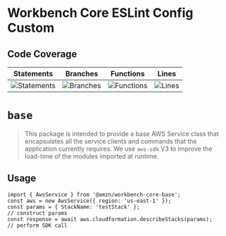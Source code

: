 # Workbench Core ESLint Config Custom

## Code Coverage
| Statements                  | Branches                | Functions                 | Lines             |
| --------------------------- | ----------------------- | ------------------------- | ----------------- |
| ![Statements](https://img.shields.io/badge/statements-90.54%25-brightgreen.svg?style=flat) | ![Branches](https://img.shields.io/badge/branches-79.79%25-red.svg?style=flat) | ![Functions](https://img.shields.io/badge/functions-90.59%25-brightgreen.svg?style=flat) | ![Lines](https://img.shields.io/badge/lines-92.09%25-brightgreen.svg?style=flat) |
# `base`

> This package is intended to provide a base AWS Service class that encapsulates all the service clients and commands that the application currently requires. We use `aws-sdk` V3 to improve the load-time of the modules imported at runtime.

## Usage

```
import { AwsService } from '@amzn/workbench-core-base';
const aws = new AwsService({ region: 'us-east-1' });
const params = { StackName: 'testStack' };                            // construct params
const response = await aws.cloudformation.describeStacks(params);     // perform SDK call
```
